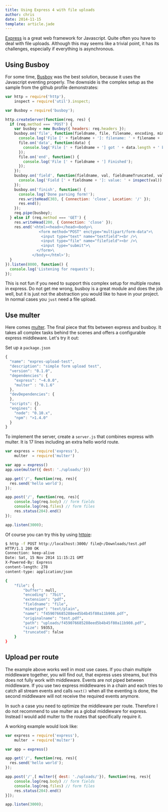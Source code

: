 ```yaml
---
title: Using Express 4 with file uploads
author: chris
date: 2014-11-15
template: article.jade
---
```


[Express](http://expressjs.com/) is a great web framework for Javascript. Quite often you have to deal with file uploads. Although this may seems like a trivial point, it has its challenges, especially if everything is asynchronous. 

## Using Busboy

For some time, [Busboy](https://github.com/mscdex/busboy) was the best solution, because it uses the Javascript eventing properly. The downside is the complex setup as the sample from the github profile demonstrates:

```javascript
var http = require('http'),
    inspect = require('util').inspect;

var Busboy = require('busboy');

http.createServer(function(req, res) {
  if (req.method === 'POST') {
    var busboy = new Busboy({ headers: req.headers });
    busboy.on('file', function(fieldname, file, filename, encoding, mimetype) {
      console.log('File [' + fieldname + ']: filename: ' + filename + ', encoding: ' + encoding + ', mimetype: ' + mimetype);
      file.on('data', function(data) {
        console.log('File [' + fieldname + '] got ' + data.length + ' bytes');
      });
      file.on('end', function() {
        console.log('File [' + fieldname + '] Finished');
      });
    });
    busboy.on('field', function(fieldname, val, fieldnameTruncated, valTruncated) {
      console.log('Field [' + fieldname + ']: value: ' + inspect(val));
    });
    busboy.on('finish', function() {
      console.log('Done parsing form!');
      res.writeHead(303, { Connection: 'close', Location: '/' });
      res.end();
    });
    req.pipe(busboy);
  } else if (req.method === 'GET') {
    res.writeHead(200, { Connection: 'close' });
    res.end('<html><head></head><body>\
               <form method="POST" enctype="multipart/form-data">\
                <input type="text" name="textfield"><br />\
                <input type="file" name="filefield"><br />\
                <input type="submit">\
              </form>\
            </body></html>');
  }
}).listen(8000, function() {
  console.log('Listening for requests');
});
```

This is not fun if you need to support this complex setup for multiple routes in express. Do not get me wrong, busboy is a great module and does the job well, but it is just not the abstraction you would like to have in your project. In normal cases you `just` need a file upload.

## Use multer

Here comes [multer](https://github.com/expressjs/multer). The final piece that fits between express and busboy. It takes all complex tasks behind the scenes and offers a configurable express middleware. Let's try it out:

Set up a `package.json`

```javascript
{
  "name": "expres-upload-test",
  "description": "simple form upload test",
  "version": "0.1.0",
  "dependencies": {
    "express": "~4.0.0",
    "multer" : "0.1.6"
  },
  "devDependencies": {
  },
  "scripts": {},
  "engines": {
    "node": "0.10.x",
    "npm": ">1.4.0"
  }
}
```

To implement the server, create a `server.js` that combines express with multer. It is 17 lines including an extra hello world route.

```javascript
var express = require('express'),
    multer  = require('multer')

var app = express()
app.use(multer({ dest: './uploads/'}))

app.get('/', function(req, res){
  res.send('hello world');
});

app.post('/', function(req, res){
    console.log(req.body) // form fields
    console.log(req.files) // form files
    res.status(204).end()
});

app.listen(3000);
```

Of course you can try this by using [httpie](https://github.com/jakubroztocil/httpie):

```bash
$ http -f POST http://localhost:3000/ file@~/Downloads/test.pdf
HTTP/1.1 200 OK
Connection: keep-alive
Date: Sat, 15 Nov 2014 11:15:21 GMT
X-Powered-By: Express
content-length: 278
content-type: application/json

{
    "file": {
        "buffer": null, 
        "encoding": "7bit", 
        "extension": "pdf", 
        "fieldname": "file", 
        "mimetype": "text/plain", 
        "name": "f459076685288eed5b4b45f80a11b908.pdf", 
        "originalname": "test.pdf", 
        "path": "uploads/f459076685288eed5b4b45f80a11b908.pdf", 
        "size": 59353, 
        "truncated": false
    }
}
```

## Upload per route

The example above works well in most use cases. If you chain multiple middleware together, you will find out, that express uses streams, but this does not fully work with middleware. Events are not piped between middleware. If you use two express middlewares in a chain and each tries to catch all stream events and calls `next()` when all the eventing is done, the second middleware will not receive the required events anymore. 

In such a case you need to optimize the middleware per route. Therefore I do not recommend to use multer as a global middleware for express. Instead I would add multer to the routes that specifically require it. 

A working example would look like:

```javascript
var express = require('express'),
    multer  = require('multer')

var app = express()

app.get('/', function(req, res){
  res.send('hello world');
});

app.post('/',[ multer({ dest: './uploads/'}), function(req, res){
    console.log(req.body) // form fields
    console.log(req.files) // form files
    res.status(204).end()
}]);

app.listen(3000);
```

